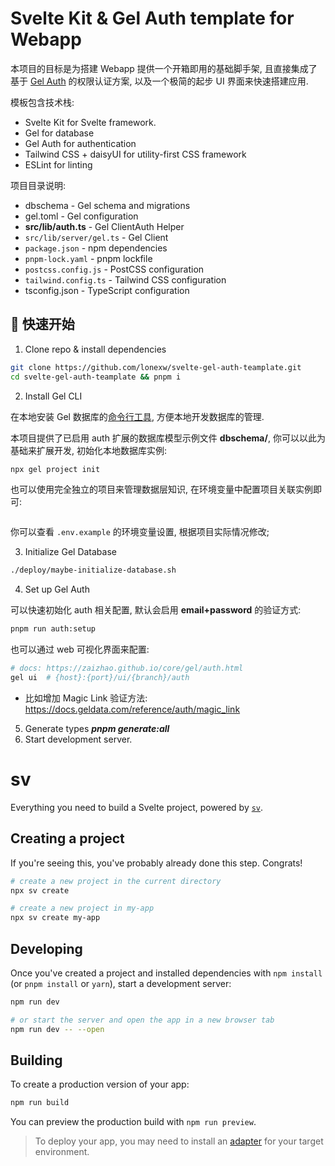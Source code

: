 # Svelte Kit & Gel Auth template for Webapp

本项目的目标是为搭建 Webapp 提供一个开箱即用的基础脚手架, 且直接集成了基于 [Gel Auth](https://zaizhao.github.io/core/gel/auth.html) 的权限认证方案, 以及一个极简的起步 UI 界面来快速搭建应用.

模板包含技术栈:
- Svelte Kit for Svelte framework.
- Gel for database
- Gel Auth for authentication
- Tailwind CSS + daisyUI for utility-first CSS framework
- ESLint for linting

项目目录说明:
- dbschema - Gel schema and migrations
- gel.toml - Gel configuration
- **src/lib/auth.ts** - Gel ClientAuth Helper
- `src/lib/server/gel.ts` - Gel Client
- `package.json` - npm dependencies
- `pnpm-lock.yaml` - pnpm lockfile
- `postcss.config.js` - PostCSS configuration
- `tailwind.config.ts` - Tailwind CSS configuration
- tsconfig.json - TypeScript configuration

## 🚀 快速开始

1. Clone repo & install dependencies
```bash
git clone https://github.com/lonexw/svelte-gel-auth-teamplate.git
cd svelte-gel-auth-teamplate && pnpm i
```
2. Install Gel CLI

在本地安装 Gel 数据库的[命令行工具](https://zaizhao.github.io/core/gel/cli.html), 方便本地开发数据库的管理.

本项目提供了已启用 auth 扩展的数据库模型示例文件 **dbschema/**, 你可以以此为基础来扩展开发, 初始化本地数据库实例:

```bash
npx gel project init
```

也可以使用完全独立的项目来管理数据层知识, 在环境变量中配置项目关联实例即可:

```bash
```

你可以查看 `.env.example` 的环境变量设置, 根据项目实际情况修改;

3. Initialize Gel Database

```bash
./deploy/maybe-initialize-database.sh
```

4. Set up Gel Auth

可以快速初始化 auth 相关配置, 默认会启用 **email+password** 的验证方式:

```bash
pnpm run auth:setup
```

也可以通过 web 可视化界面来配置:

```bash
# docs: https://zaizhao.github.io/core/gel/auth.html
gel ui  # {host}:{port}/ui/{branch}/auth
```

- 比如增加 Magic Link 验证方法: https://docs.geldata.com/reference/auth/magic_link 

5. Generate types ***pnpm generate:all***
6. Start development server.

# sv

Everything you need to build a Svelte project, powered by [`sv`](https://github.com/sveltejs/cli).

## Creating a project

If you're seeing this, you've probably already done this step. Congrats!

```bash
# create a new project in the current directory
npx sv create

# create a new project in my-app
npx sv create my-app
```

## Developing

Once you've created a project and installed dependencies with `npm install` (or `pnpm install` or `yarn`), start a development server:

```bash
npm run dev

# or start the server and open the app in a new browser tab
npm run dev -- --open
```

## Building

To create a production version of your app:

```bash
npm run build
```

You can preview the production build with `npm run preview`.

> To deploy your app, you may need to install an [adapter](https://svelte.dev/docs/kit/adapters) for your target environment.
